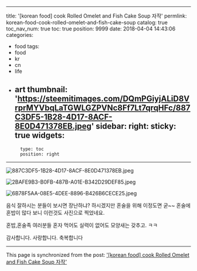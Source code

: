 
---
title: '[korean food]  cook Rolled Omelet and Fish Cake Soup  자작'
permlink: korean-food-cook-rolled-omelet-and-fish-cake-soup
catalog: true
toc_nav_num: true
toc: true
position: 9999
date: 2018-04-04 14:43:06
categories:
- food
tags:
- food
- kr
- cn
- life
- art
thumbnail: 'https://steemitimages.com/DQmPGiyjALiD8VrprMYVbqLaTGWLGZPVNc8Ff7Lt7qrqHFc/887C3DF5-1B28-4D17-8ACF-8E0D471378EB.jpeg'
sidebar:
    right:
        sticky: true
widgets:
    -
        type: toc
        position: right
---


![887C3DF5-1B28-4D17-8ACF-8E0D471378EB.jpeg](https://steemitimages.com/DQmPGiyjALiD8VrprMYVbqLaTGWLGZPVNc8Ff7Lt7qrqHFc/887C3DF5-1B28-4D17-8ACF-8E0D471378EB.jpeg)

![2BAFE9B3-B0FB-487B-A01E-B342D29DEF85.jpeg](https://steemitimages.com/DQmdZbxeAAyhf7xDE5dKLdKqJo2KTHwa1pZzWn4ZpvSut2p/2BAFE9B3-B0FB-487B-A01E-B342D29DEF85.jpeg)

![6B78F5AA-08E5-4DEE-8896-B426B6CECE25.jpeg](https://steemitimages.com/DQmVPVz8xhwiVLNjpM8iCyc9T527s5qFSdZ8LopH5vhTvnp/6B78F5AA-08E5-4DEE-8896-B426B6CECE25.jpeg)

음식 잘하시는 분들이 보시면 장난하냐? 
하시겠지만 혼술을 위해 이정도면 굳~~
혼술에 혼밥이 많다 보니 이런것도 사진으로
찍었네요.

혼밥,혼술족 여러분들 혼자 먹어도
실력이 없어도 모양새는 갖추고. ㅋㅋ

감사합니다. 사랑합니다. 축복합니다

- - -

This page is synchronized from the post: ['[korean food]  cook Rolled Omelet and Fish Cake Soup  자작'](https://steemit.com/@kibumh/korean-food-cook-rolled-omelet-and-fish-cake-soup)
